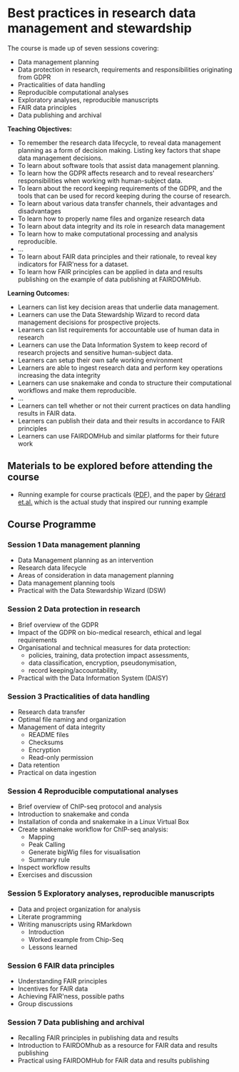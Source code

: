 # Best practices in research data management and stewardship

The course is made up of seven sessions covering:

* Data management planning
* Data protection in research, requirements and responsibilities originating from GDPR
* Practicalities of data handling
* Reproducible computational analyses
* Exploratory analyses, reproducible manuscripts
* FAIR data principles
* Data publishing and archival

**Teaching Objectives:**

* To remember the research data lifecycle, to reveal data management planning as a form of decision making. Listing key factors that shape data management decisions.
* To learn about software tools that assist data management planning.
* To learn how the GDPR affects research and to reveal researchers' responsibilities when working with human-subject data.
* To learn about the record keeping requirements of the GDPR, and the tools that can be used for record keeping during the course of research.
* To learn about various data transfer channels, their advantages and disadvantages
* To learn how to properly name files and organize research data
* To learn about data integrity and its role in research data management
* To learn how to make computational processing and analysis reproducible.
* ...
* To learn about FAIR data principles and their rationale, to reveal key indicators for FAIR'ness for a dataset.
* To learn how FAIR principles can be applied in data and results publishing on the example of data publishing at FAIRDOMHub.

**Learning Outcomes:**

* Learners can list key decision areas that underlie data management.
* Learners can use the Data Stewardship Wizard to record data management decisions for prospective projects.
* Learners can list requirements for accountable use of human data in research
* Learners can use the Data Information System to keep record of research projects and sensitive human-subject data.
* Learners can setup their own safe working environment
* Learners are able to ingest research data and perform key operations increasing the data integrity
* Learners can use snakemake and conda to structure their computational workflows and make them reproducible.
* ...
* Learners can tell whether or not their current practices on data handling results in FAIR data.
* Learners can publish their data and their results in accordance to FAIR principles
* Learners can use FAIRDOMHub and similar platforms for their future work

## Materials to be explored before attending the course

* Running example for course practicals ([PDF](resources/DM-DP_RunningExample.pdf)), and the paper by [Gérard et.al.](https://www.ncbi.nlm.nih.gov/pmc/articles/PMC6380961/) which is the actual study that inspired our running example

## Course Programme

### Session 1 Data management planning

* Data Management planning as an intervention
* Research data lifecycle
* Areas of consideration in data management planning
* Data management planning tools
* Practical with the Data Stewardship Wizard (DSW)

### Session 2 Data protection in research

* Brief overview of the GDPR
* Impact of the GDPR on bio-medical research, ethical and legal requirements
* Organisational and technical measures for data protection:
  * policies, training, data protection impact assessments,
  * data classification, encryption, pseudonymisation,
  * record keeping/accountability,
* Practical with the Data Information System (DAISY)

### Session 3 Practicalities of data handling

* Research data transfer
* Optimal file naming and organization
* Management of data integrity
  * README files
  * Checksums
  * Encryption
  * Read-only permission
* Data retention
* Practical on data ingestion

### Session 4 Reproducible computational analyses

* Brief overview of ChIP-seq protocol and analysis
* Introduction to snakemake and conda
* Installation of conda and snakemake in a Linux Virtual Box
* Create snakemake workflow for ChIP-seq analysis:
  * Mapping
  * Peak Calling
  * Generate bigWig files for visualisation
  * Summary rule
* Inspect workflow results
* Exercises and discussion

### Session 5 Exploratory analyses, reproducible manuscripts
* Data and project organization for analysis
* Literate programming 
* Writing manuscripts using RMarkdown
  * Introduction
  * Worked example from Chip-Seq
  * Lessons learned


### Session 6 FAIR data principles

* Understanding FAIR principles
* Incentives for FAIR data
* Achieving FAIR'ness, possible paths
* Group discussions

### Session 7 Data publishing and archival

* Recalling FAIR principles in publishing data and results
* Introduction to FAIRDOMhub as a resource for FAIR data and results publishing
* Practical using FAIRDOMHub for FAIR data and results publishing
